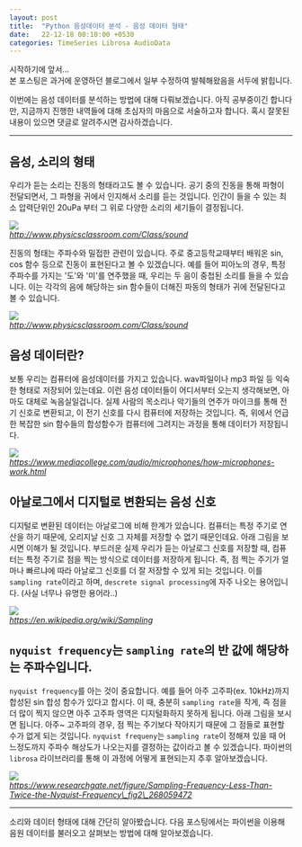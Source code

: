 ```yaml
---
layout: post
title:  "Python 음성데이터 분석 - 음성 데이터 형태"
date:   22-12-18 00:10:00 +0530
categories: TimeSeries Librosa AudioData
---
```

시작하기에 앞서...  
본 포스팅은 과거에 운영하던 블로그에서 일부 수정하여 발췌해왔음을 서두에 밝힙니다.

이번에는 음성 데이터를 분석하는 방법에 대해 다뤄보겠습니다. 아직 공부중이긴 합니다만, 지금까지 진행한 내역들에 대해 초심자의 마음으로 서술하고자 합니다. 혹시 잘못된 내용이 있으면 댓글로 알려주시면 감사하겠습니다.

---

## 음성, 소리의 형태

우리가 듣는 소리는 진동의 형태라고도 볼 수 있습니다. 공기 중의 진동을 통해 파형이 전달되면서, 그 파형을 귀에서 인지해서 소리를 듣는 것입니다. 인간이 들을 수 있는 최소 압력단위인 20uPa 부터 그 위로 다양한 소리의 세기들이 결정됩니다.


![](http://www.physicsclassroom.com/Class/sound/u11l1c1.gif)  
*http://www.physicsclassroom.com/Class/sound*


진동의 형태는 주파수와 밀접한 관련이 있습니다. 주로 중고등학교때부터 배워온 sin, cos 함수 등으로 진동이 표현된다고 볼 수 있겠습니다. 예를 들어 피아노의 경우, 특정 주파수를 가지는 '도'와 '미'를 연주했을 때, 우리는 두 음이 중첩된 소리를 들을 수 있습니다. 이는 각각의 음에 해당하는 sin 함수들이 더해진 파동의 형태가 귀에 전달된다고 볼 수 있습니다.  
  
![](http://www.physicsclassroom.com/Class/sound/u11l1c2.gif)  
*http://www.physicsclassroom.com/Class/sound*
</center>


## 음성 데이터란?

보통 우리는 컴퓨터에 음성데이터를 가지고 있습니다. wav파일이나 mp3 파일 등 익숙한 형태로 저장되어 있는데요. 이런 음성 데이터들이 어디서부터 오는지 생각해보면, 아마도 대체로 녹음실일겁니다. 실제 사람의 목소리나 악기들의 연주가 마이크를 통해 전기 신호로 변환되고, 이 전기 신호를 다시 컴퓨터에 저장하는 것입니다. 즉, 위에서 언급한 복잡한 sin 함수들의 합성함수가 컴퓨터에 그려지는 과정을 통해 데이터가 저장됩니다.

![](https://www.mediacollege.com/audio/images/mic-diaphragm.gif)  
*https://www.mediacollege.com/audio/microphones/how-microphones-work.html*



## 아날로그에서 디지털로 변환되는 음성 신호

디지털로 변환된 데이터는 아날로그에 비해 한계가 있습니다. 컴퓨터는 특정 주기로 연산을 하기 때문에, 오리지날 신호 그 자체를 저장할 수 없기 때문인데요. 아래 그림을 보시면 이해가 될 것입니다. 부드러운 실제 우리가 듣는 아날로그 신호를 저장할 때, 컴퓨터는 특정 주기로 점을 찍는 방식으로 데이터를 저장하게 됩니다. 즉, 점 찍는 주기가 얼마나 빠르냐에 따라 아날로그 신호를 더 잘 저장할 수 있게 되는 것입니다. 이를 `sampling rate`이라고 하며, `descrete signal processing`에 자주 나오는 용어입니다. (사실 너무나 유명한 용어라..)  
  

![](https://upload.wikimedia.org/wikipedia/commons/thumb/5/50/Signal_Sampling.png/300px-Signal_Sampling.png)   
*https://en.wikipedia.org/wiki/Sampling*




## `nyquist frequency`는 `sampling rate`의 반 값에 해당하는 주파수입니다.

`nyquist frequency`를 아는 것이 중요합니다. 예를 들어 아주 고주파(ex. 10kHz)까지 합성된 sin 합성 함수가 있다고 합시다. 이 때, 충분히 `sampling rate`을 작게, 즉 점을 더 많이 찍지 않으면 아주 고주파 영역은 디지털화하지 못하게 됩니다. 아래 그림을 보시면 됩니다. 아주~ 고주파의 경우, 점 찍는 주기보다 작아지기 때문에 그 점들로 표현할 수가 없게 되는 것입니다. `nyquist frequeny`는 `sampling rate`이 정해져 있을 때 어느정도까지 주파수 해상도가 나오는지를 결정하는 값이라고 볼 수 있겠습니다. 파이썬의 `librosa` 라이브러리를 통해 이 과정에 어떻게 표현되는지 추후 알아보겠습니다.  
  
![](https://www.researchgate.net/profile/John_Crassidis/publication/268059472/figure/fig2/AS:669512223449103@1536635561587/Sampling-Frequency-Less-Than-Twice-the-Nyquist-Frequency.png)  
*https://www.researchgate.net/figure/Sampling-Frequency-Less-Than-Twice-the-Nyquist-Frequency\_fig2\_268059472*




---

소리와 데이터 형태에 대해 간단히 알아봤습니다. 다음 포스팅에서는 파이썬을 이용해 음원 데이터를 불러오고 살펴보는 방법에 대해 알아보겠습니다.